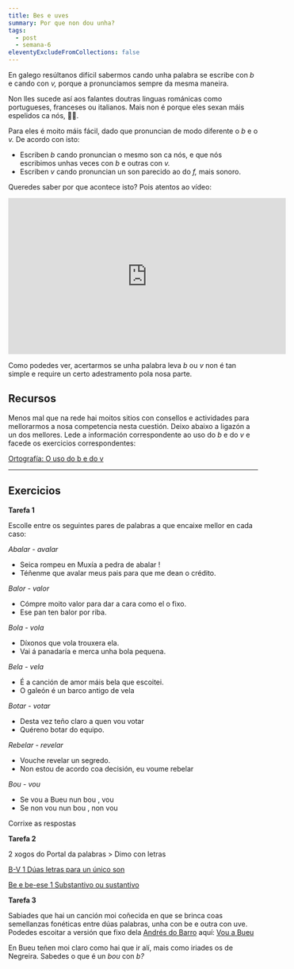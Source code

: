 ```yaml
---
title: Bes e uves
summary: Por que non dou unha?
tags:
  - post
  - semana-6
eleventyExcludeFromCollections: false
---
```

En galego resúltanos difícil sabermos cando unha palabra se escribe con *b* e cando con *v,* porque a pronunciamos sempre da mesma maneira. 

Non lles sucede así aos falantes doutras linguas románicas como portugueses, franceses ou italianos. Mais non é porque eles sexan máis espelidos ca nós, 🙅‍♀️.

Para eles é moito máis fácil, dado que pronuncian de modo diferente o *b* e o *v.* De acordo con isto:

* Escriben *b* cando pronuncian o mesmo son ca nós, e que nós escribimos unhas veces con *b* e outras con *v.*
* Escriben *v* cando pronuncian un son parecido ao do *f,* mais sonoro. 

Queredes saber por que acontece isto? Pois atentos ao vídeo:

<iframe width="560" height="315" src="https://www.youtube.com/embed/8O_K3bGuLsI" frameborder="0" allow="accelerometer; autoplay; encrypted-media; gyroscope; picture-in-picture" allowfullscreen></iframe>

Como podedes ver, acertarmos se unha palabra leva *b* ou *v* non é tan simple e require un certo adestramento pola nosa parte. 

## Recursos

Menos mal que na rede hai moitos sitios con consellos e actividades para mellorarmos a nosa competencia nesta cuestión. Deixo abaixo a ligazón a un dos mellores. Lede a información correspondente ao uso do *b* e do *v* e facede os exercicios correspondentes:

[Ortografía: O uso do b e do v](http://cotovia.org/proxecto/ort/ort_ud3_01.html?orix=ort&tema=ort_ud3_01.html)

[](https://www.edu.xunta.gal/espazoAbalar/sites/espazoAbalar/files/datos/1326967726/contido/ortografia/ortografia/o_uso_do_bv.html)

- - -

## Exercicios

**Tarefa 1**

Escolle entre os seguintes pares de palabras a que encaixe mellor en cada caso:

*Abalar - avalar*

* Seica rompeu en Muxía a pedra de <e-answer> abalar </e-answer>!
* Téñenme que <e-answer> avalar </e-answer> meus pais para que me dean o crédito.

*Balor - valor*

* Cómpre moito <e-answer> valor </e-answer> para dar a cara como el o fixo.
* Ese pan ten <e-answer> balor </e-answer> por riba.

*Bola - vola*

* Díxonos que <e-answer> vola </e-answer> trouxera ela.
* Vai á panadaría e merca unha  <e-answer> bola </e-answer> pequena.

*Bela - vela*

* É a canción de amor máis <e-answer> bela </e-answer> que escoitei.
* O galeón é un barco antigo de <e-answer> vela </e-answer>

*Botar - votar*

* Desta vez teño claro a quen vou  <e-answer> votar </e-answer>
* Quéreno <e-answer> botar </e-answer> do equipo.

*Rebelar - revelar*

* Vouche <e-answer> revelar </e-answer> un segredo.
* Non estou de acordo coa decisión, eu voume <e-answer> rebelar </e-answer>

*Bou - vou*

* Se  <e-answer> vou </e-answer> a Bueu nun <e-answer> bou </e-answer>,  <e-answer> vou </e-answer>
* Se non <e-answer> vou </e-answer> nun <e-answer> bou </e-answer>, non <e-answer> vou </e-answer>

<e-validate>Corrixe as respostas</e-validate> 


**Tarefa 2**

2 xogos do Portal da palabras > Dimo con letras

[B-V 1 Dúas letras para un único son](https://portaldaspalabras.gal/xogo/b-v-1/)

[Be e be-ese 1 Substantivo ou sustantivo](https://portaldaspalabras.gal/xogo/b-bs-1/)

**Tarefa 3**

Sabiades que hai un canción moi coñecida en que se brinca coas semellanzas fonéticas entre dúas palabras, unha con be e outra con uve. Podedes escoitar a versión que fixo dela [Andrés do Barro](https://gl.wikipedia.org/wiki/Andr%C3%A9s_do_Barro) aquí: [Vou a Bueu](https://www.youtube.com/watch?v=TMRPK2Tjjzs)

En Bueu teñen moi claro como hai que ir alí, mais como iriades os de Negreira. Sabedes o que é un *bou* con *b?*